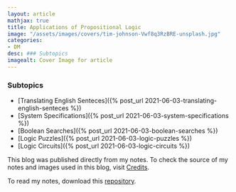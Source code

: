 ```yaml
---
layout: article
mathjax: true
title: Applications of Propositional Logic
image: "/assets/images/covers/tim-johnson-Vwf8q3RzBRE-unsplash.jpg"
categories:
- DM
desc: ### Subtopics 
imagealt: Cover Image for article
---
```


### Subtopics
- [Translating English Senteces]({% post_url 2021-06-03-translating-english-senteces %})
- [System Specifications]({% post_url 2021-06-03-system-specifications %})
- [Boolean Searches]({% post_url 2021-06-03-boolean-searches %})
- [Logic Puzzles]({% post_url 2021-06-03-logic-puzzles %})
- [Logic Circuits]({% post_url 2021-06-03-logic-circuits %})

This blog was published directly from my notes.
To check the source of my notes and images used in this blog, visit <a href="/credits.html" target="_blank">Credits</a>.

To read my notes, download this <a href="https://github.com/bovem/CS" target="blank">repository</a>.